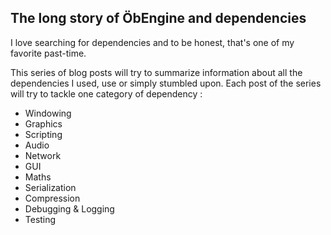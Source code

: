## The long story of ÖbEngine and dependencies

I love searching for dependencies and to be honest, that's one of my favorite past-time.

This series of blog posts will try to summarize information about all the dependencies I used, use or simply stumbled upon. Each post of the series will try to tackle one category of dependency :

- Windowing
- Graphics
- Scripting
- Audio
- Network
- GUI
- Maths
- Serialization
- Compression
- Debugging & Logging
- Testing